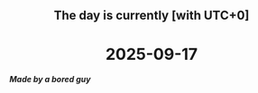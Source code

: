 <h2 align=center>The day is currently [with UTC+0]</h2>
<h1 align=center><!--TIME BEGIN-->2025-09-17<!--TIME END--></h1>
<h5>Made by a bored guy</h5>
